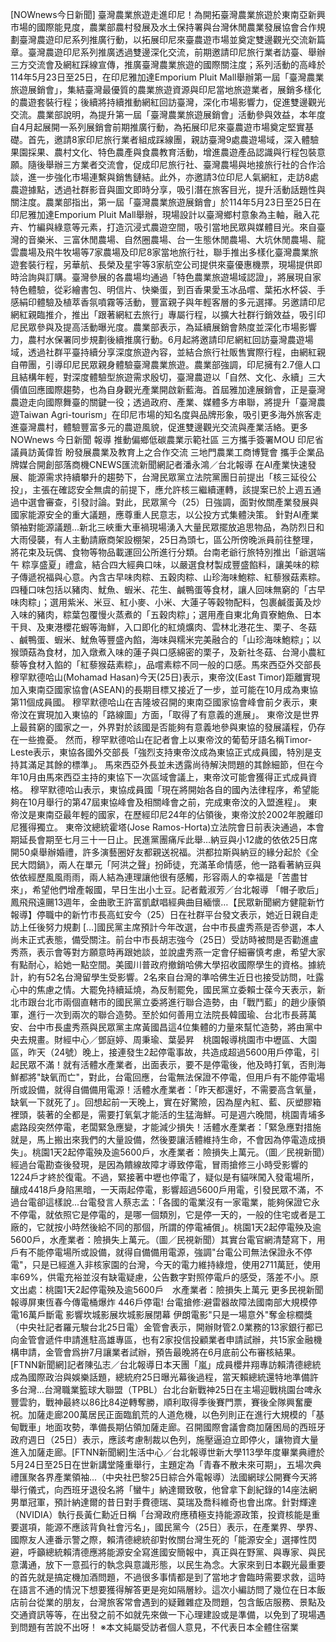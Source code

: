 [NOWnews今日新聞] 臺灣農業旅遊走進印尼！為開拓臺灣農業旅遊於東南亞新興市場的國際能見度，農業部農村發展及水土保持署與台灣休閒農業發展協會合作規劃臺灣農遊印尼系列推廣行動，以拓展印尼來臺農遊市場並奠定雙邊觀光交流新篇章。臺灣農遊印尼系列推廣透過雙邊深化交流，前期邀請印尼旅行業者訪臺、舉辦三方交流會及網紅踩線宣傳，推廣臺灣農業旅遊的國際關注度；系列活動的高峰於114年5月23日至25日，在印尼雅加達Emporium Pluit Mall舉辦第一屆「臺灣農業旅遊展銷會」，集結臺灣最優質的農業旅遊資源與印尼當地旅遊業者，展銷多樣化的農遊套裝行程；後續將持續推動網紅回訪臺灣，深化市場影響力，促進雙邊觀光交流。農業部說明，為提升第一屆「臺灣農業旅遊展銷會」活動參與效益，本年度自4月起展開一系列展銷會前期推廣行動，為拓展印尼來臺農遊市場奠定堅實基礎。首先，邀請8家印尼旅行業者組成踩線團，親訪臺灣9處農遊場域，深入體驗果園採果、農村文化、特色農產與食農教育活動，增進農遊產品認識與行程包裝意願。隨後舉辦三方業者交流會，促成印尼旅行社、臺灣農場與地接旅行社的合作洽談，進一步強化市場連繫與銷售鏈結。此外，亦邀請3位印尼人氣網紅，走訪8處農遊據點，透過社群影音與圖文即時分享，吸引潛在旅客目光，提升活動話題性與關注度。農業部指出，第一屆「臺灣農業旅遊展銷會」於114年5月23日至25日在印尼雅加達Emporium Pluit Mall舉辦，現場設計以臺灣鄉村意象為主軸，融入花卉、竹編與綠意等元素，打造沉浸式農遊空間，吸引當地民眾與媒體目光。來自臺灣的音樂米、三富休閒農場、自然圈農場、台一生態休閒農場、大坑休閒農場、龍雲農場及飛牛牧場等7家農場及印尼8家當地旅行社，聯手推出多樣化臺灣農業旅遊套裝行程，另華航、長榮及星宇等3家航空公司提供來臺優惠機票，現場提供即時洽詢與訂購。臺灣參展的各農場均通過「特色農業旅遊場域認證」，將展現自家特色體驗，從彩繪書包、明信片、快樂蛋，到百香果愛玉冰品嚐、葉拓水杯袋、手感絹印體驗及植萃香氛噴霧等活動，豐富親子與年輕客層的多元選擇。另邀請印尼網紅親臨推介，推出「跟著網紅去旅行」專屬行程，以擴大社群行銷效益，吸引印尼民眾參與及提高活動曝光度。農業部表示，為延續展銷會熱度並深化市場影響力，農村水保署同步規劃後續推廣行動。6月起將邀請印尼網紅回訪臺灣農遊場域，透過社群平臺持續分享深度旅遊內容，並結合旅行社販售實際行程，由網紅親自帶團，引導印尼民眾親身體驗臺灣農業旅遊。農業部強調，印尼擁有2.7億人口且結構年輕，對深度體驗型旅遊需求殷切，臺灣農遊以「自然、文化、永續」三大價值回應國際趨勢，也為自身觀光產業開啟新藍海。首屆雅加達展銷會，正是臺灣農遊走向國際舞臺的關鍵一役；透過政府、產業、媒體多方串聯，將提升「臺灣農遊Taiwan Agri-tourism」在印尼市場的知名度與品牌形象，吸引更多海外旅客走進臺灣農村，體驗豐富多元的農遊風貌，促進雙邊觀光交流與產業活絡。更多 NOWnews 今日新聞 報導 推動偏鄉低碳農業示範社區 三方攜手簽署MOU 印尼省議員訪黃偉哲 盼發展農業及教育上之合作交流 三地門農業工商博覽會 攜手企業品牌媒合開創部落商機CNEWS匯流新聞網記者潘永鴻／台北報導 在AI產業快速發展、能源需求持續攀升的趨勢下，台灣民眾黨立法院黨團日前提出「核三延役公投」，主張在確認安全無虞的前提下，應允許核三繼續運轉，該提案已於上週五通過中選會審查，引發討論。對此，民眾黨今（25）日強調，面對攸關產業發展與國家能源安全的重大議題，應尊重人民意志，以公投方式集體決策。 針對AI產業領袖對能源議題...新北三峽重大車禍現場湧入大量民眾擺放追思物品，為防烈日和大雨侵襲，有人主動請廠商架設棚架，25日為頭七，區公所傍晚派員前往整理，將花束及玩偶、食物等物品載運回公所進行分類。台南老爺行旅特別推出「爺選端午 粽享盛夏」禮盒，結合四大經典口味，以嚴選食材製成豐盛餡料，讓美味的粽子傳遞祝福與心意。內含古早味肉粽、五穀肉粽、山珍海味鮑粽、紅藜猴菇素粽。四種口味包括以豬肉、魷魚、蝦米、花生、鹹鴨蛋等食材，讓人回味無窮的「古早味肉粽」；選用紫米、米豆、紅小麥、小米、大蓮子等穀物配料，包裹鹹蛋黃及炒入味的豬肉，粽葉包覆慢火蒸煮的「五穀肉粽」；選用產自東北角貢寮鮑魚、日本干貝、及東港櫻花蝦等海鮮，入口即化的紅燒爌肉、雲林北港花生、栗子、冬菇 、鹹鴨蛋、蝦米、魷魚等豐盛內餡，海味與糯米完美融合的「山珍海味鮑粽」；以猴頭菇為食材，加入燉煮入味的蓮子與口感綿密的栗子，及新社冬菇、台灣小農紅藜等食材入餡的「紅藜猴菇素粽」，品嚐素粽不同一般的口感。馬來西亞外交部長穆罕默德哈山(Mohamad Hasan)今天(25日)表示，東帝汶(East Timor)距離實現加入東南亞國家協會(ASEAN)的長期目標又接近了一步，並可能在10月成為東協第11個成員國。 穆罕默德哈山在吉隆坡召開的東南亞國家協會峰會前夕表示，東帝汶在實現加入東協的「路線圖」方面，「取得了有意義的進展」。 東帝汶是世界上最貧窮的國家之一，外界對於該國是否能夠有意義地參與東協的發展議程，仍存在一些擔憂。 然而，穆罕默德哈山在記者會上以東帝汶的葡萄牙語名稱Timor-Leste表示，東協各國外交部長「強烈支持東帝汶成為東協正式成員國，特別是支持其滿足其餘的標準」。 馬來西亞外長並未透露尚待解決問題的其餘細節，但在今年10月由馬來西亞主持的東協下一次區域會議上，東帝汶可能會獲得正式成員資格。 穆罕默德哈山表示，東協成員國「現在將開始各自的國內法律程序，希望能夠在10月舉行的第47屆東協峰會及相關峰會之前，完成東帝汶的入盟進程」。 東帝汶是東南亞最年輕的國家，在歷經印尼24年的佔領後，東帝汶於2002年脫離印尼獲得獨立。 東帝汶總統霍塔(Jose Ramos-Horta)立法院會日前表決通過，本會期延長會期至七月三十一日止。民進黨團痛斥此舉…納豆與小12歲的依依25日席開50桌舉辦婚禮，許多演藝圈好友都親送祝福。洪都拉斯與納豆的緣分起於《全民大悶鍋》，兩人在單元「阿洪之聲」扮師徒，充滿革命情感，他一路看著納豆與依依經歷風風雨雨，兩人結為連理讓他很有感觸，形容兩人的幸福是「苦盡甘來」，希望他們增產報國，早日生出小土豆。記者戴淑芳／台北報導 「帽子歌后」鳳飛飛遠颺13週年，金曲歌王許富凱獻唱經典曲目緬懷…【民眾新聞網方健龍新竹報導】停職中的新竹市長高虹安今（25）日在社群平台發文表示，她近日親自走訪上任後努力規劃 […]國民黨主席預計今年改選，台中市長盧秀燕是否參選，本人尚未正式表態，備受關注。前台中市長胡志強今（25日）受訪時被問是否勸進盧秀燕，表示會等對方願意時再跟她談，並說盧秀燕一定會仔細審慎考慮，希望大家有點耐心，給她一點空間。美國川普政府撤銷哈佛大學招收國際學生的資格。據統計，約有52名台灣留學生受影響。2名來自台灣的準哈佛生近日也接受訪問，吐露心中的焦慮之情。大罷免持續延燒，為反制罷免，國民黨立委賴士葆今天表示，新北市跟台北市兩個直轄市的國民黨立委將進行聯合造勢，由「戰鬥藍」的趙少康領軍，進行一次到兩次的聯合造勢。至於如何善用立法院長韓國瑜、台北市長蔣萬安、台中市長盧秀燕與民眾黨主席黃國昌這4位集體的力量來幫忙造勢，將由黨中央去規畫。財經中心／鄧庭婷、周秉瑜、葉晏昇　桃園報導桃園市中壢區、大園區，昨天（24號）晚上，接連發生2起停電事故，共造成超過5600用戶停電，引起民眾不滿！就有活體水產業者，出面表示，要不是停電後，他及時打氧，否則海鮮都將"缺氧而亡"，對此，台電回應，台電無法保證不停電，但用戶有不能停電場所或設備，就得自備備用電源！活體水產業者：「昨天都還好，不需要高含氧量，缺氧一下就死了」。回想起前一天晚上，實在好驚險，因為屋內紅、藍、灰塑膠箱裡頭，裝著的全都是，需要打氧氣才能活的生猛海鮮。可是週六晚間，桃園青埔多處路段突然停電，老闆緊急應變，才能減少損失！活體水產業者：「緊急應對措施就是，馬上搬出來我們的大量設備，然後要讓活體維持生命，不會因為停電造成損失」。桃園1天2起停電殃及逾5600戶，水產業者：險損失上萬元。（圖／民視新聞）經過台電勘查後發現，是因為饋線故障才導致停電，冒雨搶修三小時受影響的1224戶才終於復電。不過，緊接著中壢也停電了，疑似是有貓咪闖入發電場所，釀成4418戶身陷黑暗，一天兩起停電，影響超過5600戶用電，引發民眾不滿，不過台電卻這樣說...台電發言人蔡志孟：「各國的電業沒有一家電業，能夠保證它永不停電，就依照它是停電的，是哪一個類別，它是停一天的，一般的住宅或者是工廠的，它就按小時然後給不同的那個，所謂的停電補償」。桃園1天2起停電殃及逾5600戶，水產業者：險損失上萬元。（圖／民視新聞）其實台電官網清楚寫下，用戶有不能停電場所或設備，就得自備備用電源，強調"台電公司無法保證永不停電"，只是已經進入非核家園的台灣，今天的電力維持綠燈，使用2711萬瓩，使用率69%，供電充裕並沒有缺電疑慮，公告數字對照停電戶的感受，落差不小。原文出處：桃園1天2起停電殃及逾5600戶　水產業者：險損失上萬元 更多民視新聞報導屏東恆春今傳電桶爆炸 446戶停電! 台電搶修:避雷器故障法國南部大規模停電16萬戶斷電 影響坎城影展坎城影展閉幕 伊朗電影"只是一場意外"奪金棕櫚獎（中央社記者羅元駿台北25日電）金管會表示，開辦財管2.0業務的13家銀行都已向金管會遞件申請進駐高雄專區，也有2家投信投顧業者申請試辦，共15家金融機構申請，金管會爲拚7月讓業者試辦，預告最晚將在6月底前公布審核結果。[FTNN新聞網]記者陳弘志／台北報導日本天團「嵐」成員櫻井翔專訪賴清德總統成為國際政治與娛樂話題，總統府25日曝光幕後過程，當天賴總統還特地準備許多台灣...台灣職業籃球大聯盟（TPBL）台北台新戰神25日在主場迎戰桃園台啤永豐雲豹，戰神最終以86比84逆轉奪勝，順利取得季後賽門票，賽後全隊興奮慶祝。加薩走廊200萬居民正面臨飢荒的人道危機，以色列則正在進行大規模的「基甸戰車」地面攻勢，準備長期佔領加薩走廊。召開國際會議會商加薩困局的西班牙政府週日（25日）表示，應該考慮制裁以色列，施壓逼迫立即停火，讓物資大量進入加薩走廊。[FTNN新聞網]生活中心／台北報導世新大學113學年度畢業典禮於5月24日至25日在世新講堂隆重舉行，主題定為「青春不散未來可期」，五場次典禮匯聚各界產業領袖...（中央社巴黎25日綜合外電報導）法國網球公開賽今天將舉行儀式，向西班牙退役名將「蠻牛」納達爾致敬，他曾拿下創紀錄的14座法網男單冠軍，預計納達爾的昔日對手費德瑞、莫瑞及喬科維奇也會出席。針對輝達（NVIDIA）執行長黃仁勳近日稱「台灣政府應積極支持能源政策，投資核能是重要選項，能源不應該背負社會污名」，國民黨今（25日）表示，在產業界、學界、國際友人連番示警之際，賴清德總統卻對攸關台灣生死的「能源安全」選擇性閃避，呼籲總統賴清德應將能源安全寫進國安簡報中，真正與在野黨、與專家、與民意溝通，放下一意孤行的執念與意識形態，以民生為念。大家來到日本觀光最重要的首先就是搞定機加酒問題，不過很多事情都是到了當地才會臨時需要求救，這時在語言不通的情況下想要獲得解答更是宛如隔層紗。這次小編訪問了幾位在日本飯店前台從業的朋友，台灣旅客常會遇到的疑難雜症及問題，包含飯店服務、景點及交通資訊等等，在出發之前不如就先來做一下心理建設或是準備，以免到了現場遇到問題有苦說不出呀！ ※本文純屬受訪者個人意見，不代表日本全體住宿業
